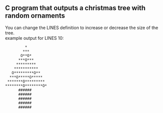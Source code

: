 ## C program that outputs a christmas tree with random ornaments
You can change the LINES definition to increase or decrease the size of the tree.  
example output for LINES 10:
```
         *
        ***
       O**O*
      ***O***
     *********
    ***********
   O*********O**
  ***O*****O*****
 *******O*********
********O********O*
      ######
      ######
      ######
      ######
      ######
```
